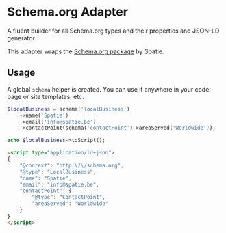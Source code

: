 # Schema.org Adapter

A fluent builder for all Schema.org types and their properties and JSON-LD generator.

This adapter wraps the [Schema.org package](https://github.com/spatie/schema-org) by Spatie.

## Usage

A global `schema` helper is created. You can use it anywhere in your code: page or site templates, etc.

```php
$localBusiness = schema('localBusiness')
    ->name('Spatie')
    ->email('info@spatie.be')
    ->contactPoint(schema('contactPoint')->areaServed('Worldwide'));

echo $localBusiness->toScript();
```

```html
<script type="application/ld+json">
{
    "@context": "http:\/\/schema.org",
    "@type": "LocalBusiness",
    "name": "Spatie",
    "email": "info@spatie.be",
    "contactPoint": {
        "@type": "ContactPoint",
        "areaServed": "Worldwide"
    }
}
</script>
```
